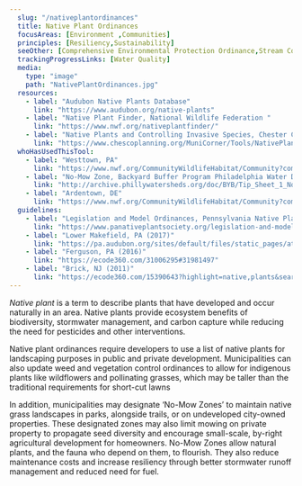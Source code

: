 ```yaml
---
  slug: "/nativeplantordinances"
  title: Native Plant Ordinances
  focusAreas: [Environment ,Communities]
  principles: [Resiliency,Sustainability]
  seeOther: [Comprehensive Environmental Protection Ordinance,Stream Corridor Protection Ordinances,Street Tree Ordinance and Management Plan]
  trackingProgressLinks: [Water Quality]
  media: 
    type: "image"
    path: "NativePlantOrdinances.jpg"
  resources: 
    - label: "Audubon Native Plants Database"
      link: "https://www.audubon.org/native-plants"
    - label: "Native Plant Finder, National Wildlife Federation "
      link: "https://www.nwf.org/nativeplantfinder/"
    - label: "Native Plants and Controlling Invasive Species, Chester County Planning Toolbox"
      link: "https://www.chescoplanning.org/MuniCorner/Tools/NativePlants.cfm"  
  whoHasUsedThisTool: 
    - label: "Westtown, PA"
      link: "https://www.nwf.org/CommunityWildlifeHabitat/Community?communityId=164"
    - label: "No-Mow Zone, Backyard Buffer Program Philadelphia Water Dept."
      link: "http://archive.phillywatersheds.org/doc/BYB/Tip_Sheet_1_No_Mow_Zone.pdf"
    - label: "Ardentown, DE"
      link: "https://www.nwf.org/CommunityWildlifeHabitat/Community?communityId=191"
  guidelines: 
    - label: "Legislation and Model Ordinances, Pennsylvania Native Plant Society"
      link: "https://www.panativeplantsociety.org/legislation-and-model-ordinances.html"
    - label: "Lower Makefield, PA (2017)"
      link: "https://pa.audubon.org/sites/default/files/static_pages/attachments/native-plant-ordinance-final-2017.pdf"
    - label: "Ferguson, PA (2016)"
      link: "https://ecode360.com/31006295#31981497"
    - label: "Brick, NJ (2011)"
      link: "https://ecode360.com/15390643?highlight=native,plants&searchId=6999585428632798#15390643"
---
```


_Native plant_ is a term to describe plants that have developed and occur naturally in an area. Native plants provide ecosystem benefits of biodiversity, stormwater management, and carbon capture while reducing the need for pesticides and other interventions.

Native plant ordinances require developers to use a list of native plants for landscaping purposes in public and private development. Municipalities can also update weed and vegetation control ordinances to allow for indigenous plants like wildflowers and pollinating grasses, which may be taller than the traditional requirements for short-cut lawns

In addition, municipalities may designate ‘No-Mow Zones’ to maintain native grass landscapes in parks, alongside trails, or on undeveloped city-owned properties. These designated zones may also limit mowing on private property to propagate seed diversity and encourage small-scale, by-right agricultural development for homeowners. No-Mow Zones allow natural plants, and the fauna who depend on them, to flourish. They also reduce maintenance costs and increase resiliency through better stormwater runoff management and reduced need for fuel.
